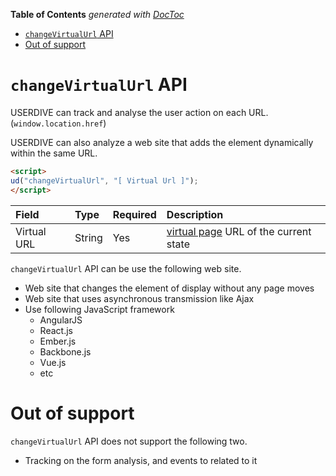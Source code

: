 <!-- START doctoc generated TOC please keep comment here to allow auto update -->
<!-- DON'T EDIT THIS SECTION, INSTEAD RE-RUN doctoc TO UPDATE -->
**Table of Contents**  *generated with [DocToc](https://github.com/thlorenz/doctoc)*

- [`changeVirtualUrl` API](#changevirtualurl-api)
- [Out of support](#out-of-support)

<!-- END doctoc generated TOC please keep comment here to allow auto update -->

# `changeVirtualUrl` API

USERDIVE can track and analyse the user action on each URL. (`window.location.href`)

USERDIVE can also analyze a web site that adds the element dynamically within the same URL.

```html
<script>
ud("changeVirtualUrl", "[ Virtual Url ]");
</script>
```

| Field       | Type   | Required | Description                                                            |
|:------------|:-------|:---------|:-----------------------------------------------------------------------|
| Virtual URL | String | Yes      | [ virtual page](../../../guide/snapshot.html) URL of the current state |

`changeVirtualUrl` API can be use the following web site.

- Web site that changes the element of display without any page moves
- Web site that uses asynchronous transmission like Ajax
- Use following JavaScript framework
    - AngularJS
    - React.js
    - Ember.js
    - Backbone.js
    - Vue.js
    - etc

# Out of support

`changeVirtualUrl` API does not support the following two.

- Tracking on the form analysis, and events to related to it
